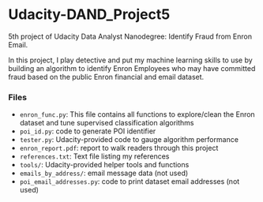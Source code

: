 # Udacity-DAND_Project5
5th project of Udacity Data Analyst Nanodegree: Identify Fraud from Enron Email.

In this project, I play detective and put my machine learning skills to use by building an algorithm to identify Enron Employees who may have committed fraud based on the public Enron financial and email dataset.


### Files

- `enron_func.py`: This file contains all functions to explore/clean the Enron dataset and 
tune supervised classification algorithms
- `poi_id.py`: code to generate POI identifier
- `tester.py`: Udacity-provided code to gauge algorithm performance
- `enron_report.pdf`: report to walk readers through this project
- `references.txt`: Text file listing my references
- `tools/`: Udacity-provided helper tools and functions
- `emails_by_address/`: email message data (not used)
- `poi_email_addresses.py`: code to print dataset email addresses (not used)

